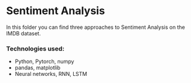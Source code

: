 # Sentiment Analysis

In this folder you can find three approaches to Sentiment Analysis on the IMDB dataset.

### Technologies used:

* Python, Pytorch, numpy 
* pandas, matplotlib
* Neural networks, RNN, LSTM

